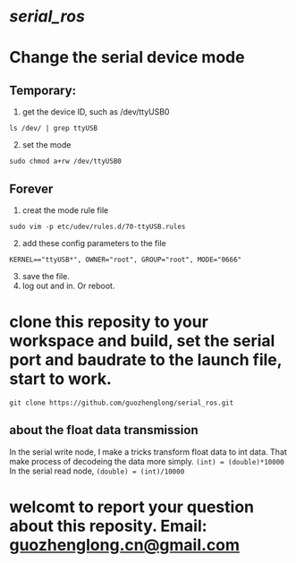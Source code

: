 # *serial_ros*


# Change the serial device mode
## Temporary:
1. get the device ID, such as /dev/ttyUSB0
```
ls /dev/ | grep ttyUSB
```
2. set the mode
```
sudo chmod a+rw /dev/ttyUSB0
```
## Forever
1. creat the mode rule file
```
sudo vim -p etc/udev/rules.d/70-ttyUSB.rules
```
2. add these config parameters to the file
```
KERNEL=="ttyUSB*", OWNER="root", GROUP="root", MODE="0666" 
```
3. save the file. 
4. log out and in. Or reboot.

# clone this reposity to your workspace and build, set the serial port and baudrate to the launch file, start to work.
```
git clone https://github.com/guozhenglong/serial_ros.git
```

## about the float data transmission
In the serial write node, I make a tricks transform float data to int data. That make process of decodeing the data more simply. 
`(int) = (double)*10000` 
In the serial read node,
`(double) = (int)/10000`

# welcomt to report your question about this reposity. Email: guozhenglong.cn@gmail.com

   
